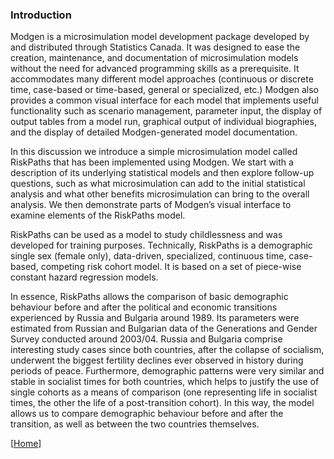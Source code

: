 ### Introduction

Modgen is a microsimulation model development package developed by and distributed through Statistics Canada. It was designed to ease the creation, maintenance, and documentation of microsimulation models without the need for advanced programming skills as a prerequisite. It accommodates many different model approaches (continuous or discrete time, case-based or time-based, general or specialized, etc.) Modgen also provides a common visual interface for each model that implements useful functionality such as scenario management, parameter input, the display of output tables from a model run, graphical output of individual biographies, and the display of detailed Modgen-generated model documentation. 

In this discussion we introduce a simple microsimulation model called RiskPaths that has been implemented using Modgen. We start with a description of its underlying statistical models and then explore follow-up questions, such as what microsimulation can add to the initial statistical analysis and what other benefits microsimulation can bring to the overall analysis. We then demonstrate parts of Modgen’s visual interface to examine elements of the RiskPaths model.  

RiskPaths can be used as a model to study childlessness and was developed for training purposes. Technically, RiskPaths is a demographic single sex (female only), data-driven, specialized, continuous time, case-based, competing risk cohort model. It is based on a set of piece-wise constant hazard regression models.  

In essence, RiskPaths allows the comparison of basic demographic behaviour before and after the political and economic transitions experienced by Russia and Bulgaria around 1989. Its parameters were estimated from Russian and Bulgarian data of the Generations and Gender Survey conducted around 2003/04. Russia and Bulgaria comprise interesting study cases since both countries, after the collapse of socialism, underwent the biggest fertility declines ever observed in history during periods of peace. Furthermore, demographic patterns were very similar and stable in socialist times for both countries, which helps to justify the use of single cohorts as a means of comparison (one representing life in socialist times, the other the life of a post-transition cohort). In this way, the model allows us to compare demographic behaviour before and after the transition, as well as between the two countries themselves.  

[[Home](#Home)]